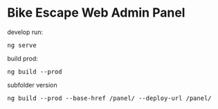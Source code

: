 # Bike Escape Web Admin Panel

develop run:
<pre>ng serve</pre>

build prod:
<pre>ng build --prod</pre>
subfolder version
<pre>ng build --prod --base-href /panel/ --deploy-url /panel/</pre>

